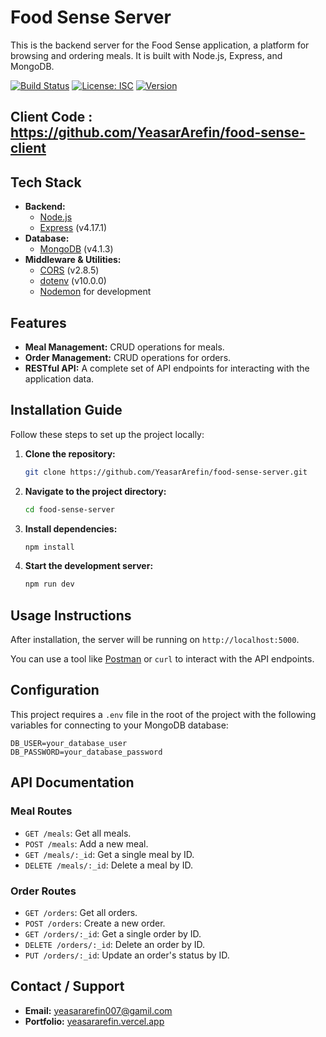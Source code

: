 # Food Sense Server

This is the backend server for the Food Sense application, a platform for browsing and ordering meals. It is built with Node.js, Express, and MongoDB.

[![Build Status](https://img.shields.io/badge/build-passing-brightgreen)](https://example.com)
[![License: ISC](https://img.shields.io/badge/License-ISC-blue.svg)](https://opensource.org/licenses/ISC)
[![Version](https://img.shields.io/badge/version-1.0.0-blue.svg)](https://example.com)

## Client Code : https://github.com/YeasarArefin/food-sense-client

## Tech Stack

*   **Backend:**
    *   [Node.js](https://nodejs.org/)
    *   [Express](https://expressjs.com/) (v4.17.1)
*   **Database:**
    *   [MongoDB](https://www.mongodb.com/) (v4.1.3)
*   **Middleware & Utilities:**
    *   [CORS](https://www.npmjs.com/package/cors) (v2.8.5)
    *   [dotenv](https://www.npmjs.com/package/dotenv) (v10.0.0)
    *   [Nodemon](https://nodemon.io/) for development

## Features

*   **Meal Management:** CRUD operations for meals.
*   **Order Management:** CRUD operations for orders.
*   **RESTful API:** A complete set of API endpoints for interacting with the application data.

## Installation Guide

Follow these steps to set up the project locally:

1.  **Clone the repository:**
    ```bash
    git clone https://github.com/YeasarArefin/food-sense-server.git
    ```
2.  **Navigate to the project directory:**
    ```bash
    cd food-sense-server
    ```
3.  **Install dependencies:**
    ```bash
    npm install
    ```
4.  **Start the development server:**
    ```bash
    npm run dev
    ```

## Usage Instructions

After installation, the server will be running on `http://localhost:5000`.

You can use a tool like [Postman](https://www.postman.com/) or `curl` to interact with the API endpoints.

## Configuration

This project requires a `.env` file in the root of the project with the following variables for connecting to your MongoDB database:

```
DB_USER=your_database_user
DB_PASSWORD=your_database_password
```

## API Documentation

### Meal Routes

*   `GET /meals`: Get all meals.
*   `POST /meals`: Add a new meal.
*   `GET /meals/:_id`: Get a single meal by ID.
*   `DELETE /meals/:_id`: Delete a meal by ID.

### Order Routes

*   `GET /orders`: Get all orders.
*   `POST /orders`: Create a new order.
*   `GET /orders/:_id`: Get a single order by ID.
*   `DELETE /orders/:_id`: Delete an order by ID.
*   `PUT /orders/:_id`: Update an order's status by ID.

## Contact / Support

*   **Email:** [yeasararefin007@gamil.com](mailto:yeasararefin007@gamil.com)
*   **Portfolio:** [yeasararefin.vercel.app](https://yeasararefin.vercel.app)
